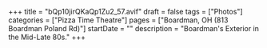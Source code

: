 +++
title = "bQp10jirQKaQp1Zu2_57.avif"
draft = false
tags = ["Photos"]
categories = ["Pizza Time Theatre"]
pages = ["Boardman, OH (813 Boardman Poland Rd)"]
startDate = ""
description = "Boardman's Exterior in the Mid-Late 80s."
+++
